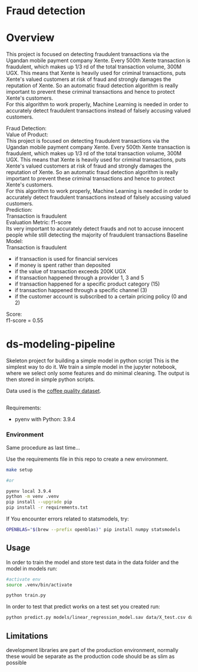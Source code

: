 # __Fraud detection__
# Overview
This project is focused on detecting fraudulent transactions via the Ugandan mobile payment company Xente. Every 500th Xente transaction is fraudulent, which makes up 1/3 rd of the total transaction volume, 300M UGX. This means that Xente is heavily used for criminal transactions, puts Xente's valued customers at risk of fraud and strongly damages the reputation of Xente. So an automatic fraud detection algorithm is really important to prevent these criminal transactions and hence to protect Xente's customers. <br>
For this algorithm to work properly, Machine Learning is needed in order to accurately detect fraudulent transactions instead of falsely accusing valued customers.     

Fraud Detection:<br>
Value of Product:<br>
This project is focused on detecting fraudulent transactions via the Ugandan mobile payment company Xente. Every 500th Xente transaction is fraudulent, which makes up 1/3 rd of the total transaction volume, 300M UGX. This means that Xente is heavily used for criminal transactions, puts Xente's valued customers at risk of fraud and strongly damages the reputation of Xente. So an automatic fraud detection algorithm is really important to prevent these criminal transactions and hence to protect Xente's customers. <br>
For this algorithm to work properly, Machine Learning is needed in order to accurately detect fraudulent transactions instead of falsely accusing valued customers. <br>
Prediction:<br>
Transaction is fraudulent <br>
Evaluation Metric:
f1-score <br>
Its very important to accurately detect frauds and not to accuse innocent people while still detecting the majority of fraudulent transactions
Baseline Model:<br>
Transaction is fraudulent
- if transaction is used for financial services
- if money is spent rather than deposited
- if the value of transaction exceeds 200K UGX
- if transaction happened through a provider 1, 3 and 5
- if transaction happened for a specific product category (15)
- if transaction happened through a specific channel (3)
- if the customer account is subscribed to a certain pricing policy (0 and 2)<br>

Score:<br>
f1-score = 0.55

# ds-modeling-pipeline
Skeleton project for building a simple model in python script
This is the simplest way to do it. We train a simple model in the jupyter notebook, where we select only some features and do minimal cleaning. The output is then stored in simple python scripts.

Data used is the  [coffee quality dataset](https://github.com/jldbc/coffee-quality-database).

##
Requirements:
- pyenv with Python: 3.9.4

### Environment

Same procedure as last time...

Use the requirements file in this repo to create a new environment.

```BASH
make setup 

#or 

pyenv local 3.9.4
python -m venv .venv
pip install --upgrade pip
pip install -r requirements.txt
```

If You encounter errors related to statsmodels, try:

```BASH
OPENBLAS="$(brew --prefix openblas)" pip install numpy statsmodels
```

## Usage

In order to train the model and store test data in the data folder and the model in models run:

```bash
#activate env
source .venv/bin/activate

python train.py  
```

In order to test that predict works on a test set you created run:

```bash
python predict.py models/linear_regression_model.sav data/X_test.csv data/y_test.csv
```

## Limitations

development libraries are part of the production environment, normally these would be separate as the production code should be as slim as possible

